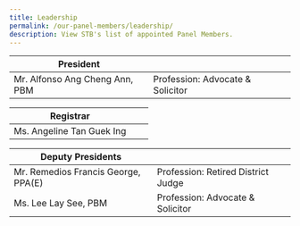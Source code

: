 ```yaml
---
title: Leadership
permalink: /our-panel-members/leadership/
description: View STB's list of appointed Panel Members.
---
```


| President |  |  |
| -------- | -------- | -------- |
| Mr. Alfonso Ang Cheng Ann,  PBM     | Profession:  Advocate & Solicitor |




| Registrar |  |  |
| -------- | -------- | -------- |
| Ms. Angeline Tan Guek Ing    |  |





| Deputy Presidents |  |  |
| -------- | -------- | -------- |
| Mr. Remedios Francis George,  PPA(E)     | Profession: Retired District Judge     |  
| Ms. Lee Lay See, PBM |    Profession: Advocate & Solicitor